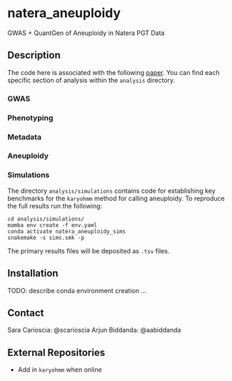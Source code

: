 # natera_aneuploidy
GWAS + QuantGen of Aneuploidy in Natera PGT Data

## Description 

The code here is associated with the following [paper](). You can find each specific section of analysis within the `analysis` directory. 

### GWAS

### Phenotyping

### Metadata

### Aneuploidy

### Simulations

The directory `analysis/simulations` contains code for establishing key benchmarks for the `karyohmm` method for calling aneuploidy. To reproduce the full results run the following: 

```
cd analysis/simulations/
mamba env create -f env.yaml
conda activate natera_aneuploidy_sims
snakemake -s sims.smk -p
```

The primary results files will be deposited as `.tsv` files. 

## Installation

TODO: describe conda environment creation ... 

## Contact 

Sara Carioscia: @scarioscia
Arjun Biddanda: @aabiddanda

## External Repositories

* Add in `karyohmm` when online 
